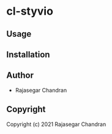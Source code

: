# cl-styvio



## Usage

## Installation

## Author

* Rajasegar Chandran

## Copyright

Copyright (c) 2021 Rajasegar Chandran

